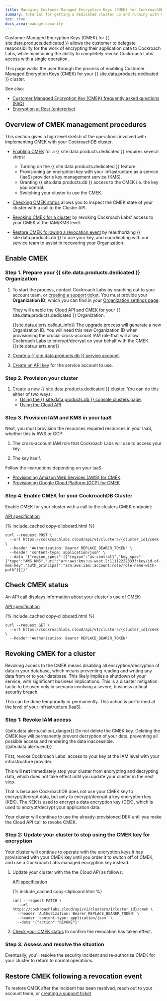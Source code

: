 ```yaml
---
title: Managing Customer Managed Encryption Keys (CMEK) for CockroachDB Dedicated
summary: Tutorial for getting a dedicated cluster up and running with Customer Managed Encryption Keys (CMEK)
toc: true
docs_area: manage.security
---
```


Customer Managed Encryption Keys (CMEK) for {{ site.data.products.dedicated }} allows the customer to delegate responsibility for the work of encrypting their application data to Cockroach Labs, while maintaining the ability to completely revoke Cockroach Labs' access with a single operation.

This page walks the user through the process of enabling Customer Managed Encryption Keys (CMEK) for your {{ site.data.products.dedicated }} cluster.

See also:

- [Customer Managed Encryption Key (CMEK) frequently asked questions (FAQ)](cmek-faq.html)
- [Encryption at Rest (enterprise)](../{{site.versions["stable"]}}/security-reference/encryption.html#encryption-at-rest-enterprise)

## Overview of CMEK management procedures

This section gives a high level sketch of the operations involved with implementing CMEK with your CockroachDB cluster.

- [Enabling CMEK](#enable-cmek) for a {{ site.data.products.dedicated }} requires several steps:

	- Turning on the {{ site.data.products.dedicated }} feature.
	- Provisioning an encryption key with your infrastructure as a service (IaaS) provider's key management service (KMS).
	- Granting {{ site.data.products.db }} access to the CMEK i.e. the key you control.
	- Switching your cluster to use the CMEK.

- [Checking CMEK status](#check-cmek-status) allows you to inspect the CMEK state of your cluster with a call to the Cluster API.

- [Revoking CMEK for a cluster](#revoking-cmek-for-a-cluster) by revoking Cockroach Labs' access to your CMEK at the IAM/KMS level.

- [Restore CMEK following a revocation event](#restore-cmek-following-a-revocation-event) by reauthorizing {{ site.data.products.db }} to use your key, and coordinating with our service team to assist in recovering your Organization.

## Enable CMEK

### Step 1. Prepare your {{ site.data.products.dedicated }} Organization

1. To start the process, contact Cockroach Labs by reaching out to your account team, or [creating a support ticket](https://support.cockroachlabs.com/). You must provide your **Organization ID**, which you can find in your [Organization settings page](https://cockroachlabs.cloud/settings).

	They will enable the [Cloud API](cloud-api.html) and CMEK for your {{ site.data.products.dedicated }} Organization.

	{{site.data.alerts.callout_info}}
	The upgrade process will generate a new Organization ID. You will need this new Organization ID when provisioning the crucial cross-account IAM role that will allow Cockroach Labs to encrypt/decrypt on your behalf with the CMEK.
	{{site.data.alerts.end}}

1. [Create a {{ site.data.products.db }} service account](console-access-management.html#service-accounts).

1. [Create an API key](console-access-management.html#create-api-keys) for the service account to use.

### Step 2. Provision your cluster

1. Create a new {{ site.data.products.dedicated }} cluster. You can do this either of two ways:
	- [Using the {{ site.data.products.db }} console clusters page](https://cockroachlabs.cloud/cluster).
	- [Using the Cloud API](cloud-api.html#create-a-new-cluster). 

### Step 3. Provision IAM and KMS in your IaaS

Next, you must provision the resources required resources in your IaaS, whether this is AWS or GCP:

1. The cross-account IAM role that Cockroach Labs will use to access your key.

1. The key itself.

Follow the instructions depending on your IaaS:

- [Provisioning Amazon Web Services (AWS) for CMEK](cmek-ops-aws.html)
- [Provisioning Google Cloud Platform (GCP) for CMEK](cmek-ops-gcp.html) 

### Step 4. Enable CMEK for your CockroachDB Cluster

Enable CMEK for your cluster with a call to the clusters CMEK endpoint:

[API specification](../api/cloud/v1.html#operation/CockroachCloud_EnableCMEK)

{% include_cached copy-clipboard.html %}
```shell
curl --request POST \
  --url https://cockroachlabs.cloud/api/v1/clusters/{cluster_id}/cmek \
  --header 'Authorization: Bearer REPLACE_BEARER_TOKEN' \
  --header 'content-type: application/json' \
  --data '{"region_specs":[{"region":"us-central1","key_spec":{"type":"AWS_KMS","uri":"arn:aws:kms:us-west-2:111122223333:key/id-of-kms-key","auth_principal":"arn:aws:iam::account:role/role-name-with-path"}}]}'
```

## Check CMEK status

An API call displays information about your cluster's use of CMEK: 

[API specification](../api/cloud/v1.html#operation/CockroachCloud_GetCMEKClusterInfo)

{% include_cached copy-clipboard.html %}
```shell
curl --request GET \
  --url https://cockroachlabs.cloud/api/v1/clusters/{cluster_id}/cmek \
  --header 'Authorization: Bearer REPLACE_BEARER_TOKEN'
```

## Revoking CMEK for a cluster

Revoking access to the CMEK means disabling all encryption/decryption of data in your database, which means preventing reading and writing any data from or to your database. This likely implies a shutdown of your service, with significant business implications. This is a disaster mitigation tactic to be used only in scenario involving a severe, business critical security breach.

This can be done temporarily or permanently. This action is performed at the level of your infrastructure (IaaS).

### Step 1: Revoke IAM access

{{site.data.alerts.callout_danger}}
Do not delete the CMEK key.
Deleting the CMEK key will permanently prevent decryption of your data, preventing all possible access and rendering the data inaccessible.
{{site.data.alerts.end}}

First, revoke Cockroach Labs' access to your key at the IAM level with your infrastructure provider. 

This will **not** immediately stop your cluster from encrypting and decrypting data, which does not take effect until you update your cluster in the next step.

That is because CockroachDB does not use your CMEK key to encrypt/decrypt data, but only to encrypt/decrypt a key encryption key (KEK). The KEK is used to encrypt a data encryption key (DEK), which is used to encrypt/decrypt your application data.

Your cluster will continue to use the already-provisioned DEK until you make the Cloud API call to revoke CMEK.

### Step 2: Update your cluster to stop using the CMEK key for encryption
	
Your cluster will continue to operate with the encryption keys it has provisioned with your CMEK key until you order it to switch off of CMEK, and use a Cockroach Labs managed encryption key instead.

1. Update your cluster with the the Cloud API as follows:

	[API specification](../api/cloud/v1.html#operation/CockroachCloud_UpdateCMEKStatus)

	{% include_cached copy-clipboard.html %}
	```shell
	curl --request PATCH \
	  --url https://cockroachlabs.cloud/api/v1/clusters/{cluster_id}/cmek \
	  --header 'Authorization: Bearer REPLACE_BEARER_TOKEN' \
	  --header 'content-type: application/json' \
	  --data '{"action":"REVOKE"}'
	```

1. [Check your CMEK status](#check-cmek-status) to confirm the revocation has taken effect.

### Step 3. Assess and resolve the situation

Eventually, you'll resolve the security incident and re-authorize CMEK for your cluster to return to normal operations.

## Restore CMEK following a revocation event

To restore CMEK after the incident has been resolved, reach out to your account team, or [creating a support ticket](https://support.cockroachlabs.com/)